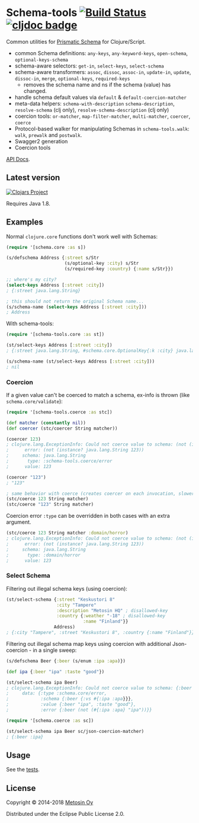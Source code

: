 # Schema-tools [![Build Status](https://travis-ci.org/metosin/schema-tools.svg?branch=master)](https://travis-ci.org/metosin/schema-tools) [![cljdoc badge](https://cljdoc.org/badge/metosin/schema-tools)](https://cljdoc.org/d/metosin/schema-tools/CURRENT)

Common utilities for [Prismatic Schema](https://github.com/Prismatic/schema) for Clojure/Script.

* common Schema definitions: `any-keys`, `any-keyword-keys`, `open-schema`, `optional-keys-schema`
* schema-aware selectors: `get-in`, `select-keys`, `select-schema`
* schema-aware transformers: `assoc`, `dissoc`, `assoc-in`, `update-in`, `update`, `dissoc-in`, `merge`, `optional-keys`, `required-keys`
  * removes the schema name and ns if the schema (value) has changed.
* handle schema default values via `default` & `default-coercion-matcher`
* meta-data helpers: `schema-with-description` `schema-description`, `resolve-schema` (clj only), `resolve-schema-description` (clj only)
* coercion tools: `or-matcher`, `map-filter-matcher`, `multi-matcher`, `coercer`, `coerce`
* Protocol-based walker for manipulating Schemas in `schema-tools.walk`: `walk`, `prewalk` and `postwalk`.
* Swagger2 generation
* Coercion tools

[API Docs](http://metosin.github.io/schema-tools/schema-tools.core.html).

## Latest version

[![Clojars Project](http://clojars.org/metosin/schema-tools/latest-version.svg)](http://clojars.org/metosin/schema-tools)

Requires Java 1.8.

## Examples

Normal `clojure.core` functions don't work well with Schemas:

```clojure
(require '[schema.core :as s])

(s/defschema Address {:street s/Str
                      (s/optional-key :city) s/Str
                      (s/required-key :country) {:name s/Str}})

;; where's my city?
(select-keys Address [:street :city])
; {:street java.lang.String}

; this should not return the original Schema name...
(s/schema-name (select-keys Address [:street :city]))
; Address
```

With schema-tools:

```clojure
(require '[schema-tools.core :as st])

(st/select-keys Address [:street :city])
; {:street java.lang.String, #schema.core.OptionalKey{:k :city} java.lang.String}

(s/schema-name (st/select-keys Address [:street :city]))
; nil
```

### Coercion

If a given value can't be coerced to match a schema, ex-info is thrown (like `schema.core/validate`):

```clojure
(require '[schema-tools.coerce :as stc])

(def matcher (constantly nil))
(def coercer (stc/coercer String matcher))

(coercer 123)
; clojure.lang.ExceptionInfo: Could not coerce value to schema: (not (instance? java.lang.String 123))
;      error: (not (instance? java.lang.String 123))
;     schema: java.lang.String
;       type: :schema-tools.coerce/error
;      value: 123

(coercer "123")
; "123"

; same behavior with coerce (creates coercer on each invocation, slower)
(stc/coerce 123 String matcher)
(stc/coerce "123" String matcher)
```

Coercion error `:type` can be overridden in both cases with an extra argument.

```clojure
(stc/coerce 123 String matcher :domain/horror)
; clojure.lang.ExceptionInfo: Could not coerce value to schema: (not (instance? java.lang.String 123))
;      error: (not (instance? java.lang.String 123))
;     schema: java.lang.String
;       type: :domain/horror
;      value: 123
```

### Select Schema

Filtering out illegal schema keys (using coercion):

```clojure
(st/select-schema {:street "Keskustori 8"
                   :city "Tampere"
                   :description "Metosin HQ" ; disallowed-key
                   :country {:weather "-18" ; disallowed-key
                             :name "Finland"}}
                  Address)
; {:city "Tampere", :street "Keskustori 8", :country {:name "Finland"}}
```

Filtering out illegal schema map keys using coercion with additional Json-coercion - in a single sweep:

```clojure
(s/defschema Beer {:beer (s/enum :ipa :apa)})

(def ipa {:beer "ipa" :taste "good"})

(st/select-schema ipa Beer)
; clojure.lang.ExceptionInfo: Could not coerce value to schema: {:beer (not (#{:ipa :apa} "ipa"))}
;     data: {:type :schema.core/error,
;            :schema {:beer {:vs #{:ipa :apa}}},
;            :value {:beer "ipa", :taste "good"},
;            :error {:beer (not (#{:ipa :apa} "ipa"))}}

(require '[schema.coerce :as sc])

(st/select-schema ipa Beer sc/json-coercion-matcher)
; {:beer :ipa}
```

## Usage

See the [tests](https://github.com/metosin/schema-tools/tree/master/test/schema_tools).

## License

Copyright © 2014-2018 [Metosin Oy](http://www.metosin.fi)

Distributed under the Eclipse Public License 2.0.
